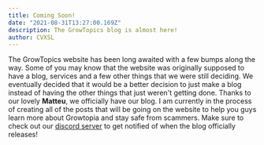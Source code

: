 ```yaml
---
title: Coming Soon!
date: "2021-08-31T13:27:00.169Z"
description: The GrowTopics blog is almost here!
author: CVXSL
---
```


The GrowTopics website has been long awaited with a few bumps along the way. Some of you may know that the website was originally supposed to have a blog, services and a few other things that we were still deciding. We eventually decided that it would be a better decision to just make a blog instead of having the other things that just weren't getting done. Thanks to our lovely **Matteu**, we officially have our blog. I am currently in the process of creating all of the posts that will be going on the website to help you guys learn more about Growtopia and stay safe from scammers. Make sure to check out our [discord server](https://discord.gg/tqKad7VqxH) to get notified of when the blog officially releases!
